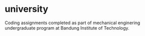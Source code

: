 # university

Coding assignments completed as part of mechanical enginering undergraduate program at Bandung Institute of Technology.

